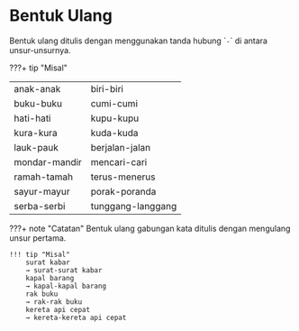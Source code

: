 # Bentuk Ulang

Bentuk ulang ditulis dengan menggunakan tanda hubung \``-`\` di
antara unsur-unsurnya.

???+ tip "Misal"
    <table>
      <tr>
        <td>anak-anak</td>
        <td>biri-biri</td>
    </tr>
      <tr>
        <td>buku-buku</td>
        <td>cumi-cumi</td>
      </tr>
      <tr>
        <td>hati-hati</td>
        <td>kupu-kupu</td>
      </tr>
      <tr>
        <td>kura-kura</td>
        <td>kuda-kuda</td>
      </tr>
      <tr>
        <td>lauk-pauk</td>
        <td>berjalan-jalan</td>
      </tr>
      <tr>
        <td>mondar-mandir</td>
        <td>mencari-cari</td>
     </tr>
      <tr>
        <td>ramah-tamah</td>
        <td>terus-menerus</td>
      </tr>
      <tr>
        <td>sayur-mayur</td>
        <td>porak-poranda</td>
      </tr>
      <tr>
        <td>serba-serbi</td>
        <td>tunggang-langgang</td>
      </tr>
    </table>
    
???+ note "Catatan"
    Bentuk ulang gabungan kata ditulis dengan mengulang unsur pertama.

    !!! tip "Misal"
        surat kabar  
        → surat-surat kabar  
        kapal barang  
        → kapal-kapal barang  
        rak buku  
        → rak-rak buku  
        kereta api cepat  
        → kereta-kereta api cepat
    

